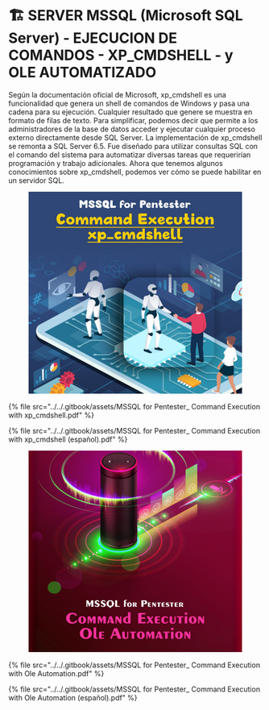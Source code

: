 # 🏗️ SERVER MSSQL (Microsoft SQL Server) - EJECUCION DE COMANDOS - XP\_CMDSHELL - y OLE AUTOMATIZADO

Según la documentación oficial de Microsoft, xp\_cmdshell es una funcionalidad que genera un shell de comandos de Windows y pasa una cadena para su ejecución. Cualquier resultado que genere se muestra en formato de filas de texto. Para simplificar, podemos decir que permite a los administradores de la base de datos acceder y ejecutar cualquier proceso externo directamente desde SQL Server. La implementación de xp\_cmdshell se remonta a SQL Server 6.5. Fue diseñado para utilizar consultas SQL con el comando del sistema para automatizar diversas tareas que requerirían programación y trabajo adicionales. Ahora que tenemos algunos conocimientos sobre xp\_cmdshell, podemos ver cómo se puede habilitar en un servidor SQL.

<figure><img src="../../.gitbook/assets/MSSQL-for-Pentester_-Command-Execution-with-xp_cmdshell-pdf.png" alt=""><figcaption></figcaption></figure>



{% file src="../../.gitbook/assets/MSSQL for Pentester_ Command Execution with xp_cmdshell.pdf" %}



{% file src="../../.gitbook/assets/MSSQL for Pentester_ Command Execution with xp_cmdshell (español).pdf" %}



<figure><img src="../../.gitbook/assets/MSSQL-for-Pentester_-Command-Execution-with-Ole-Automation-pdf.png" alt=""><figcaption></figcaption></figure>



{% file src="../../.gitbook/assets/MSSQL for Pentester_ Command Execution with Ole Automation.pdf" %}



{% file src="../../.gitbook/assets/MSSQL for Pentester_ Command Execution with Ole Automation (español).pdf" %}
